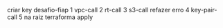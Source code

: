 criar key desafio-fiap
1 vpc-call
2 rt-call
3 s3-call
    refazer erro 4 key-pair-call
5 na raiz terraforma apply